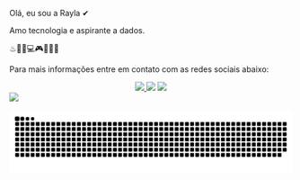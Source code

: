 Olá, eu sou a Rayla ✔


Amo tecnologia e aspirante a dados.

♨📝📎💻🎮👾👩‍💻

Para mais informações entre em contato com as redes sociais abaixo:
<center>
 <a href="https://instagram.com/raylafernand" target="_blank"><img src="https://img.shields.io/badge/-Instagram-%23E4405F?style=for-the-badge&logo=instagram&logoColor=white" target="_blank"> </a>         <a href = "mailto: raylafernanda@hotmail.com"><img src="https://img.shields.io/badge/-Gmail-%23333?style=for-the-badge&logo=gmail&logoColor=white" target="_blank"></a>
<a href="https://www.linkedin.com/in/rayla-silva-405153215/"><img src = "https://img.shields.io/badge/linkedin-%230077B5.svg?&style=for-the-badge&logo=linkedin&logoColor=white&link=mailto:https://www.linkedin.com/in/rayla-silva-405153215/ "></a>
 </center>
 
 

<img height="180em" src="https://github-readme-stats.vercel.app/api/top-langs/?username=raylasilva&layout=compact&langs_count=7&theme=dracula"/>
 
 
 ![Snake animation](https://github.com/raylasilva/raylasilva/blob/output/github-contribution-grid-snake.svg)

 
